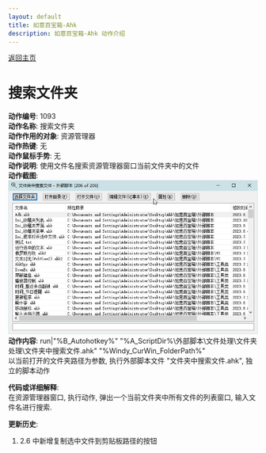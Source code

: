 ```yaml
---
layout: default
title: 如意百宝箱-Ahk
description: 如意百宝箱-Ahk 动作介绍
---
```

<link rel="stylesheet" href="../actions/css/atom-one-light.min.css">
<script src="../actions/js/highlight.min.js"></script>
<script>hljs.highlightAll();</script>

[返回主页](../index.md)

# [](#header-2) 搜索文件夹

**动作编号**: 1093  
**动作名称**: 搜索文件夹  
**动作作用的对象**: 资源管理器  
**动作热键**: 无  
**动作鼠标手势**: 无  
**动作说明**: 使用文件名搜索资源管理器窗口当前文件夹中的文件    
**动作截图**:  
  ![搜索文件夹](img1/1093.png)  
**动作内容**: run|"%B_Autohotkey%" "%A_ScriptDir%\外部脚本\文件处理\文件夹处理\文件夹中搜索文件.ahk" "%Windy_CurWin_FolderPath%"  
以当前打开的文件夹路径为参数, 执行外部脚本文件 "文件夹中搜索文件.ahk", 独立的脚本动作  

**代码或详细解释**:  
在资源管理器窗口, 执行动作, 弹出一个当前文件夹中所有文件的列表窗口, 输入文件名进行搜索.  

**更新历史**:  
1. 2.6 中新增复制选中文件到剪贴板路径的按钮 
